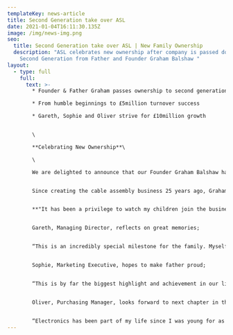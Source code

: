 ```yaml
---
templateKey: news-article
title: Second Generation take over ASL
date: 2021-01-04T16:11:30.135Z
image: /img/news-img.png
seo:
  title: Second Generation take over ASL | New Family Ownership
  description: "ASL celebrates new ownership after company is passed down to
    Second Generation from Father and Founder Graham Balshaw "
layout:
  - type: full
    full:
      text: >-
        * Founder & Father Graham passes ownership to second generation

        * From humble beginnings to £5million turnover success

        * Gareth, Sophie and Oliver strive for £10million growth


        \

        **Celebrating New Ownership**\

        \

        We are delighted to announce that our Founder Graham Balshaw has passed the ownership of Assembly Solutions down to his three children; Gareth, Sophie and Oliver Balshaw.


        Since creating the cable assembly business 25 years ago, Graham is proud to keep ASL in the family.


        **"It has been a privilege to watch my children join the business one by one, over the past 25 years and I couldn’t be more proud. Their work ethic and dedication to growing the business made it a very easy decision in passing the company down to them and I’m looking forward to seeing them take ASL even further".**


        Gareth, Managing Director, reflects on great memories; 


        “This is an incredibly special milestone for the family. Myself, Sophie and Oliver are extremely grateful for this platform that dad put so much hard work into creating. I worked alongside my dad for 17 years and have made so many great memories with him. My fondest memory with him was when we went to Hong Kong together for my first business trip and I was 22. We had 1 week there visiting exhibitions and meeting suppliers. It was a great trip and opened my eyes to doing a lot more international business, which since then we have developed strong partnerships in China and Eastern Europe. Our plan for the next 5 years is to double the turnover to £10million and we'll do this by investing in more machinery and venturing into new markets. Whilst we appreciate such growth will come with challenges, we know with focus and hard work it’s achievable”.


        Sophie, Marketing Executive, hopes to make father proud;


        “This is by far the biggest highlight and achievement in our lives to date. I am so happy and feel extremely humbled to be taking over the business with Gareth and Oliver and can't wait to continue this incredible journey with them. It’s quite an emotional milestone when you look back and see how far we have all come. We started off as kids helping dad out in the school holidays, and here we are 20 years later taking over a £5million business! I will definitely miss dad not being around the factory every day, but I'm glad he's now enjoying retirement. He has taught me so much over the years from mastering marketing techniques to understanding the overall operations of running a business. I hope we make him proud”.


        Oliver, Purchasing Manager, looks forward to next chapter in the business;


        “Electronics has been part of my life since I was young for as long as I can remember, from Dad teaching me how to wire my first plug, to wiring my first house! It’s really exciting to now be taking over the business that my Dad started from scratch. I can’t wait to see what the future holds and am looking forward to working with my family to make my old man proud!”
---
```

